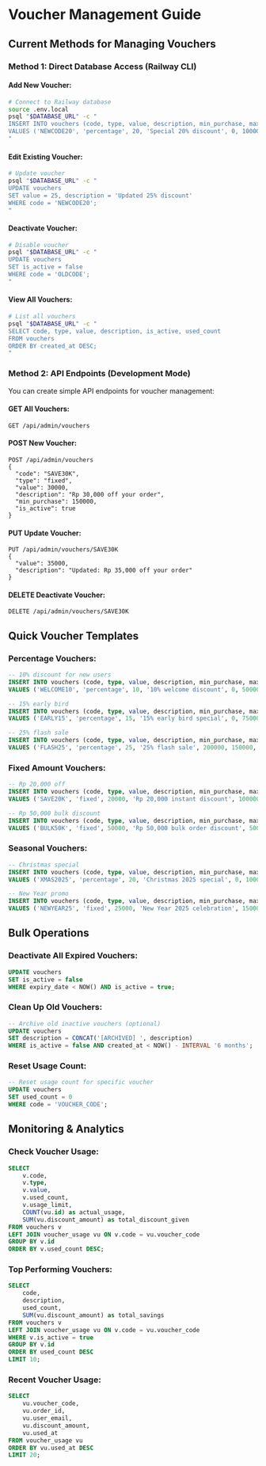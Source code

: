 # Voucher Management Guide

## Current Methods for Managing Vouchers

### Method 1: Direct Database Access (Railway CLI)

#### Add New Voucher:
```bash
# Connect to Railway database
source .env.local
psql "$DATABASE_URL" -c "
INSERT INTO vouchers (code, type, value, description, min_purchase, max_discount, is_active) 
VALUES ('NEWCODE20', 'percentage', 20, 'Special 20% discount', 0, 100000, true);
"
```

#### Edit Existing Voucher:
```bash
# Update voucher
psql "$DATABASE_URL" -c "
UPDATE vouchers 
SET value = 25, description = 'Updated 25% discount' 
WHERE code = 'NEWCODE20';
"
```

#### Deactivate Voucher:
```bash
# Disable voucher
psql "$DATABASE_URL" -c "
UPDATE vouchers 
SET is_active = false 
WHERE code = 'OLDCODE';
"
```

#### View All Vouchers:
```bash
# List all vouchers
psql "$DATABASE_URL" -c "
SELECT code, type, value, description, is_active, used_count 
FROM vouchers 
ORDER BY created_at DESC;
"
```

### Method 2: API Endpoints (Development Mode)

You can create simple API endpoints for voucher management:

#### GET All Vouchers:
```
GET /api/admin/vouchers
```

#### POST New Voucher:
```
POST /api/admin/vouchers
{
  "code": "SAVE30K",
  "type": "fixed",
  "value": 30000,
  "description": "Rp 30,000 off your order",
  "min_purchase": 150000,
  "is_active": true
}
```

#### PUT Update Voucher:
```
PUT /api/admin/vouchers/SAVE30K
{
  "value": 35000,
  "description": "Updated: Rp 35,000 off your order"
}
```

#### DELETE Deactivate Voucher:
```
DELETE /api/admin/vouchers/SAVE30K
```

## Quick Voucher Templates

### Percentage Vouchers:
```sql
-- 10% discount for new users
INSERT INTO vouchers (code, type, value, description, min_purchase, max_discount, is_active) 
VALUES ('WELCOME10', 'percentage', 10, '10% welcome discount', 0, 50000, true);

-- 15% early bird
INSERT INTO vouchers (code, type, value, description, min_purchase, max_discount, is_active) 
VALUES ('EARLY15', 'percentage', 15, '15% early bird special', 0, 75000, true);

-- 25% flash sale
INSERT INTO vouchers (code, type, value, description, min_purchase, max_discount, is_active) 
VALUES ('FLASH25', 'percentage', 25, '25% flash sale', 200000, 150000, true);
```

### Fixed Amount Vouchers:
```sql
-- Rp 20,000 off
INSERT INTO vouchers (code, type, value, description, min_purchase, max_discount, is_active) 
VALUES ('SAVE20K', 'fixed', 20000, 'Rp 20,000 instant discount', 100000, null, true);

-- Rp 50,000 bulk discount
INSERT INTO vouchers (code, type, value, description, min_purchase, max_discount, is_active) 
VALUES ('BULK50K', 'fixed', 50000, 'Rp 50,000 bulk order discount', 500000, null, true);
```

### Seasonal Vouchers:
```sql
-- Christmas special
INSERT INTO vouchers (code, type, value, description, min_purchase, max_discount, expiry_date, is_active) 
VALUES ('XMAS2025', 'percentage', 20, 'Christmas 2025 special', 0, 100000, '2025-12-31 23:59:59+07', true);

-- New Year promo
INSERT INTO vouchers (code, type, value, description, min_purchase, max_discount, expiry_date, is_active) 
VALUES ('NEWYEAR25', 'fixed', 25000, 'New Year 2025 celebration', 150000, null, '2025-01-31 23:59:59+07', true);
```

## Bulk Operations

### Deactivate All Expired Vouchers:
```sql
UPDATE vouchers 
SET is_active = false 
WHERE expiry_date < NOW() AND is_active = true;
```

### Clean Up Old Vouchers:
```sql
-- Archive old inactive vouchers (optional)
UPDATE vouchers 
SET description = CONCAT('[ARCHIVED] ', description)
WHERE is_active = false AND created_at < NOW() - INTERVAL '6 months';
```

### Reset Usage Count:
```sql
-- Reset usage count for specific voucher
UPDATE vouchers 
SET used_count = 0 
WHERE code = 'VOUCHER_CODE';
```

## Monitoring & Analytics

### Check Voucher Usage:
```sql
SELECT 
    v.code,
    v.type,
    v.value,
    v.used_count,
    v.usage_limit,
    COUNT(vu.id) as actual_usage,
    SUM(vu.discount_amount) as total_discount_given
FROM vouchers v
LEFT JOIN voucher_usage vu ON v.code = vu.voucher_code
GROUP BY v.id
ORDER BY v.used_count DESC;
```

### Top Performing Vouchers:
```sql
SELECT 
    code,
    description,
    used_count,
    SUM(vu.discount_amount) as total_savings
FROM vouchers v
LEFT JOIN voucher_usage vu ON v.code = vu.voucher_code
WHERE v.is_active = true
GROUP BY v.id
ORDER BY used_count DESC
LIMIT 10;
```

### Recent Voucher Usage:
```sql
SELECT 
    vu.voucher_code,
    vu.order_id,
    vu.user_email,
    vu.discount_amount,
    vu.used_at
FROM voucher_usage vu
ORDER BY vu.used_at DESC
LIMIT 20;
```
